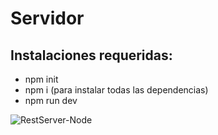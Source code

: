 # Servidor
## Instalaciones requeridas:
- npm init
- npm i (para instalar todas las dependencias)
- npm run dev 


![RestServer-Node](https://miro.medium.com/max/365/1*Jr3NFSKTfQWRUyjblBSKeg.png)
